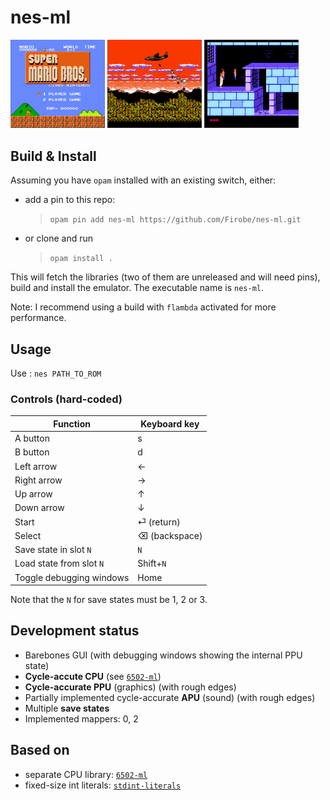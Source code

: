 # nes-ml

<p float="center">
  <img alt="Mario Bros" src="screens/mario_bros.png" width="30%"/>
  <img alt="Metal Gear" src="screens/metal_gear.png" width="30%"/>
  <img alt="Prince of Persia" src="screens/prince_of_persia.png" width="30%"/>
</p>

## Build & Install

Assuming you have `opam` installed with an existing switch, either:
- add a pin to this repo: 
   > `opam pin add nes-ml https://github.com/Firobe/nes-ml.git`

- or clone and run
  > `opam install .`

This will fetch the libraries (two of them are unreleased and will need pins), build and install the emulator.
The executable name is `nes-ml`.

Note: I recommend using a build with `flambda` activated for more performance.

## Usage

Use : `nes PATH_TO_ROM`  

### Controls (hard-coded)

| Function | Keyboard key |
| --- | --- |
| A button | s |
| B button | d |
| Left arrow | ← |
| Right arrow | → |
| Up arrow | ↑ |
| Down arrow | ↓ |
| Start | ⏎ (return) |
| Select | ⌫ (backspace) |
| Save state in slot `N` | `N` |
| Load state from slot `N` | Shift+`N` |
| Toggle debugging windows | Home |

Note that the `N` for save states must be 1, 2 or 3.

## Development status

- Barebones GUI (with debugging windows showing the internal PPU state)
- **Cycle-accute CPU** (see [`6502-ml`](https://github.com/Firobe/6502-ml))
- **Cycle-accurate PPU** (graphics) (with rough edges)
- Partially implemented cycle-accurate **APU** (sound) (with rough edges)
- Multiple **save states**
- Implemented mappers: 0, 2

## Based on

- separate CPU library: [`6502-ml`](https://github.com/Firobe/6502-ml)
- fixed-size int literals: [`stdint-literals`](https://github.com/Firobe/ocaml-stdint-literals)
